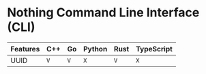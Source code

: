 # Nothing Command Line Interface (CLI)

| Features | C++ | Go  | Python | Rust | TypeScript |
| -------- | --- | --- | ------ | ---- | ---------- |
| UUID     | `V` | `V` | `X`    | `V`  | `X`        |
